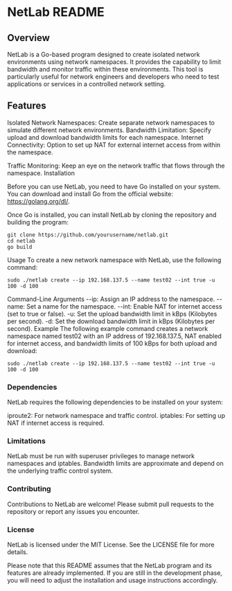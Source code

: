 # NetLab README
## Overview
NetLab is a Go-based program designed to create isolated network environments using network namespaces. It provides the capability to limit bandwidth and monitor traffic within these environments. This tool is particularly useful for network engineers and developers who need to test applications or services in a controlled network setting.

## Features
Isolated Network Namespaces: Create separate network namespaces to simulate different network environments.
Bandwidth Limitation: Specify upload and download bandwidth limits for each namespace.
Internet Connectivity: Option to set up NAT for external internet access from within the namespace.

Traffic Monitoring: Keep an eye on the network traffic that flows through the namespace.
Installation

Before you can use NetLab, you need to have Go installed on your system. You can download and install Go from the official website: https://golang.org/dl/.

Once Go is installed, you can install NetLab by cloning the repository and building the program:

```
git clone https://github.com/yourusername/netlab.git
cd netlab
go build
```
Usage
To create a new network namespace with NetLab, use the following command:

```
sudo ./netlab create --ip 192.168.137.5 --name test02 --int true -u 100 -d 100
```
Command-Line Arguments
--ip: Assign an IP address to the namespace.
--name: Set a name for the namespace.
--int: Enable NAT for internet access (set to true or false).
-u: Set the upload bandwidth limit in kBps (Kilobytes per second).
-d: Set the download bandwidth limit in kBps (Kilobytes per second).
Example
The following example command creates a network namespace named test02 with an IP address of 192.168.137.5, NAT enabled for internet access, and bandwidth limits of 100 kBps for both upload and download:

```
sudo ./netlab create --ip 192.168.137.5 --name test02 --int true -u 100 -d 100
```
### Dependencies
NetLab requires the following dependencies to be installed on your system:

iproute2: For network namespace and traffic control.
iptables: For setting up NAT if internet access is required.

### Limitations
NetLab must be run with superuser privileges to manage network namespaces and iptables.
Bandwidth limits are approximate and depend on the underlying traffic control system.

### Contributing
Contributions to NetLab are welcome! Please submit pull requests to the repository or report any issues you encounter.

### License
NetLab is licensed under the MIT License. See the LICENSE file for more details.

Please note that this README assumes that the NetLab program and its features are already implemented. If you are still in the development phase, you will need to adjust the installation and usage instructions accordingly.
